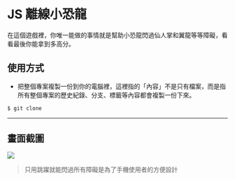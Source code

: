 # JS 離線小恐龍

在這個遊戲裡，你唯一能做的事情就是幫助小恐龍閃過仙人掌和翼龍等等障礙，看看最後你能拿到多高分。

## 使用方式
- 把整個專案複製一份到你的電腦裡，這裡指的「內容」不是只有檔案，而是指所有整個專案的歷史紀錄、分支、標籤等內容都會複製一份下來。
```sh
$ git clone
```

----

## 畫面截圖
![](https://i.imgur.com/HJzLF9x.gif)
> 只用跳躍就能閃過所有障礙是為了手機使用者的方便設計
